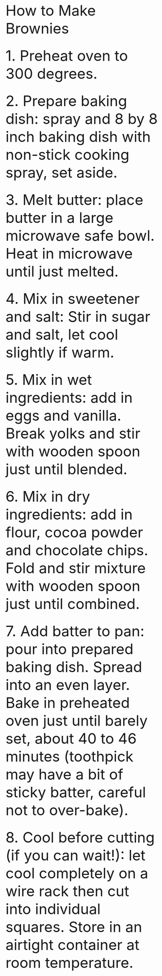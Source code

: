 <font size="20">How to Make Brownies </font><br><br>

<font size="20">1. Preheat oven to 300 degrees.</font><br><br>

<font size="20">2. Prepare baking dish: spray and 8 by 8 inch baking dish with non-stick cooking spray, set aside.</font><br><br>

<font size="20">3. Melt butter: place butter in a large microwave safe bowl. Heat in microwave until just melted.</font><br><br>

<font size="20">4. Mix in sweetener and salt: Stir in sugar and salt, let cool slightly if warm.</font><br><br>

<font size="20">5. Mix in wet ingredients: add in eggs and vanilla. Break yolks and stir with wooden spoon just until blended. </font><br><br>

<font size="20">6. Mix in dry ingredients: add in flour, cocoa powder and chocolate chips. Fold and stir mixture with wooden spoon just until combined.</font><br><br>

<font size="20">7. Add batter to pan: pour into prepared baking dish. Spread into an even layer. Bake in preheated oven just until barely set, about 40 to 46 minutes (toothpick may have a bit of sticky batter, careful not to over-bake).</font><br><br>

<font size="20">8. Cool before cutting (if you can wait!): let cool completely on a wire rack then cut into individual squares. Store in an airtight container at room temperature.</font><br><br>
